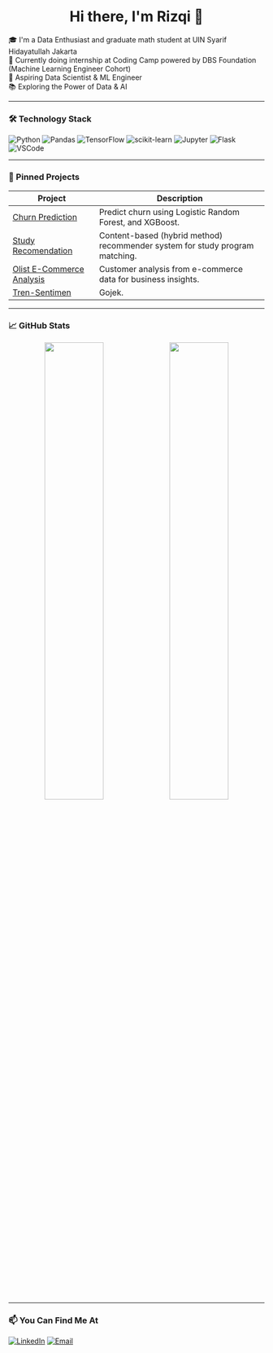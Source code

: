 <h1 align="center">Hi there, I'm Rizqi 👋</h1>

🎓 I'm a Data Enthusiast and graduate math student at UIN Syarif Hidayatullah Jakarta  
💼 Currently doing internship at Coding Camp powered by DBS Foundation (Machine Learning Engineer Cohort)  
🔬 Aspiring Data Scientist & ML Engineer  
📚 Exploring the Power of Data & AI  

---

### 🛠️ Technology Stack

![Python](https://img.shields.io/badge/Python-3776AB?style=flat&logo=python&logoColor=white)
![Pandas](https://img.shields.io/badge/Pandas-150458?style=flat&logo=pandas&logoColor=white)
![TensorFlow](https://img.shields.io/badge/TensorFlow-FF6F00?style=flat&logo=tensorflow&logoColor=white)
![scikit-learn](https://img.shields.io/badge/Scikit--Learn-F7931E?style=flat&logo=scikit-learn&logoColor=white)
![Jupyter](https://img.shields.io/badge/Jupyter-F37626?style=flat&logo=Jupyter&logoColor=white)
![Flask](https://img.shields.io/badge/Flask-000000?style=flat&logo=flask&logoColor=white)
![VSCode](https://img.shields.io/badge/VS%20Code-007ACC?style=flat&logo=visual-studio-code&logoColor=white)

---

### 📌 Pinned Projects

| Project | Description |
|--------|-------------|
| [Churn Prediction](https://github.com/rizqi-maulidi/Churn-Prediction) | Predict churn using Logistic Random Forest, and XGBoost. |
| [Study Recomendation](https://github.com/rizqi-maulidi/Recommendation-System) | Content-based (hybrid method) recommender system for study program matching. |
| [Olist E-Commerce Analysis](https://github.com/rizqi-maulidi/Olist-Ecommerce-Analysis) | Customer analysis from e-commerce data for business insights. |
| [Tren-Sentimen](https://github.com/rizqi-maulidi/Ten-Sentimen) | Gojek. |

---

### 📈 GitHub Stats

<p align="center">
  <img src="https://github-readme-stats.vercel.app/api?username=rizqi-maulidi&show_icons=true&theme=react" width="48%">
  <img src="https://github-readme-stats.vercel.app/api/top-langs/?username=rizqi-maulidi&layout=compact&theme=react" width="48%">
</p>

---

### 📫 You Can Find Me At

[![LinkedIn](https://img.shields.io/badge/LinkedIn-blue?logo=linkedin&style=flat)](https://www.linkedin.com/in/rizqi-maulidi/)
[![Email](https://img.shields.io/badge/Email-grey?logo=gmail&style=flat)](mailto:rizqimaulidi@gmail.com)
